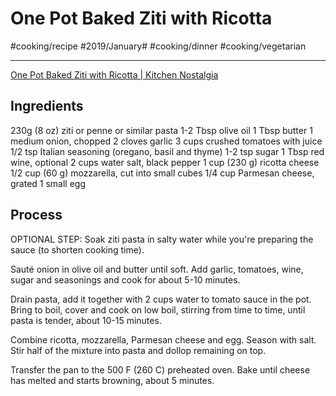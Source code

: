 # One Pot Baked Ziti with Ricotta
#cooking/recipe #2019/January# #cooking/dinner #cooking/vegetarian
- - - -
[One Pot Baked Ziti with Ricotta | Kitchen Nostalgia](https://www.kitchennostalgia.com/pasta/one-pot-baked-ziti-with-ricotta.html)

## Ingredients
230g (8 oz) ziti or penne or similar pasta
1-2 Tbsp olive oil
1 Tbsp butter
1 medium onion, chopped
2 cloves garlic
3 cups crushed tomatoes with juice
1/2 tsp Italian seasoning (oregano, basil and thyme)
1-2 tsp sugar
1 Tbsp red wine, optional
2 cups water
salt, black pepper
1 cup (230 g) ricotta cheese 
1/2 cup (60 g) mozzarella, cut into small cubes 
1/4 cup Parmesan cheese, grated
1 small egg

## Process
OPTIONAL STEP: Soak ziti pasta in salty water while you're preparing the sauce (to shorten cooking time).

Sauté onion in olive oil and butter until soft. Add garlic, tomatoes, wine, sugar and seasonings and cook for about 5-10 minutes.

Drain pasta, add it together with 2 cups water to tomato sauce in the pot. Bring to boil, cover and cook on low boil, stirring from time to time, until pasta is tender, about 10-15 minutes.

Combine ricotta, mozzarella, Parmesan cheese and egg. Season with salt. Stir half of the mixture into pasta and dollop remaining on top.

Transfer the pan to the 500 F (260 C) preheated oven. Bake until cheese has melted and starts browning, about 5 minutes.